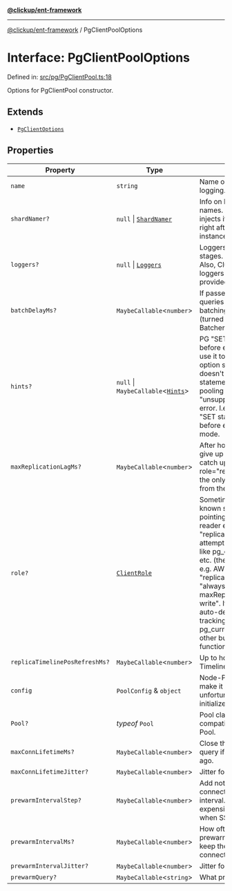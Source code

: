 [**@clickup/ent-framework**](../README.md)

***

[@clickup/ent-framework](../globals.md) / PgClientPoolOptions

# Interface: PgClientPoolOptions

Defined in: [src/pg/PgClientPool.ts:18](https://github.com/clickup/ent-framework/blob/master/src/pg/PgClientPool.ts#L18)

Options for PgClientPool constructor.

## Extends

- [`PgClientOptions`](PgClientOptions.md)

## Properties

| Property | Type | Description |
| ------ | ------ | ------ |
| <a id="name"></a> `name` | `string` | Name of the Client; used for logging. |
| <a id="shardnamer"></a> `shardNamer?` | `null` \| [`ShardNamer`](../classes/ShardNamer.md) | Info on how to build/parse Shard names. If not set, then Cluster injects its own ShardNamer here right after creating a Client instance. |
| <a id="loggers"></a> `loggers?` | `null` \| [`Loggers`](Loggers.md) | Loggers to be called at different stages. Client code calls into them. Also, Cluster injects its own loggers here, in addition to the provided ones (if any). |
| <a id="batchdelayms"></a> `batchDelayMs?` | `MaybeCallable`\<`number`\> | If passed, there will be an artificial queries accumulation delay while batching the requests. Default is 0 (turned off). Passed to Batcher#batchDelayMs. |
| <a id="hints"></a> `hints?` | `null` \| `MaybeCallable`\<[`Hints`](../type-aliases/Hints.md)\> | PG "SET key=value" hints to run before each query. Often times we use it to pass statement_timeout option since e.g. PGBouncer doesn't support per-connection statement timeout in transaction pooling mode: it throws "unsupported startup parameter" error. I.e. we may want to emit "SET statement_timeout TO ..." before each query in multi-query mode. |
| <a id="maxreplicationlagms"></a> `maxReplicationLagMs?` | `MaybeCallable`\<`number`\> | After how many milliseconds we give up waiting for the replica to catch up with the master. When role="replica", then this option is the only way to "unlatch" the reads from the master node after a write. |
| <a id="role"></a> `role?` | [`ClientRole`](../type-aliases/ClientRole.md) | Sometimes, the role of this Client is known statically, e.g. when pointing to AWS Aurora writer and reader endpoints. If "master" or "replica" are provided, then no attempt is made to use functions like pg_current_wal_insert_lsn() etc. (they are barely supported in e.g. AWS Aurora). Instead, for "replica" role, it is treated as "always lagging up until maxReplicationLagMs after the last write". If role="unknown", then auto-detection and automatic lag tracking is performed using pg_current_wal_insert_lsn() and other built-in PostgreSQL functions. |
| <a id="replicatimelineposrefreshms"></a> `replicaTimelinePosRefreshMs?` | `MaybeCallable`\<`number`\> | Up to how often we call TimelineManager#triggerRefresh(). |
| <a id="config"></a> `config` | `PoolConfig` & `object` | Node-Postgres config. We can't make it MaybeCallable unfortunately, because it's used to initialize Node-Postgres Pool. |
| <a id="pool"></a> `Pool?` | *typeof* `Pool` | Pool class (constructor) compatible with node-postgres Pool. |
| <a id="maxconnlifetimems"></a> `maxConnLifetimeMs?` | `MaybeCallable`\<`number`\> | Close the connection after the query if it was opened long time ago. |
| <a id="maxconnlifetimejitter"></a> `maxConnLifetimeJitter?` | `MaybeCallable`\<`number`\> | Jitter for maxConnLifetimeMs. |
| <a id="prewarmintervalstep"></a> `prewarmIntervalStep?` | `MaybeCallable`\<`number`\> | Add not more than this number of connections in each prewarm interval. New connections are expensive to establish (especially when SSL is enabled). |
| <a id="prewarmintervalms"></a> `prewarmIntervalMs?` | `MaybeCallable`\<`number`\> | How often to send bursts of prewarm queries to all Clients to keep the minimal number of open connections. |
| <a id="prewarmintervaljitter"></a> `prewarmIntervalJitter?` | `MaybeCallable`\<`number`\> | Jitter for prewarmIntervalMs. |
| <a id="prewarmquery"></a> `prewarmQuery?` | `MaybeCallable`\<`string`\> | What prewarm query to send. |
